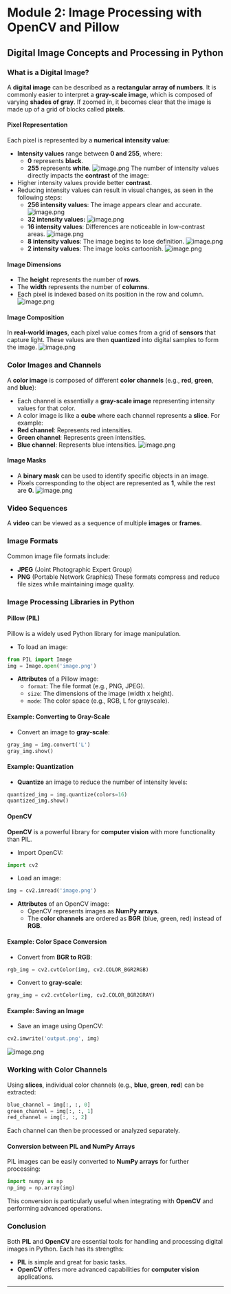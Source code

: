 

# Module 2: Image Processing with OpenCV and Pillow
## Digital Image Concepts and Processing in Python
### What is a Digital Image?
A **digital image** can be described as a **rectangular array of numbers**. It is commonly easier to interpret a **gray-scale image**, which is composed of varying **shades of gray**. If zoomed in, it becomes clear that the image is made up of a grid of blocks called **pixels**.
#### Pixel Representation
Each pixel is represented by a **numerical intensity value**:
- **Intensity values** range between **0 and 255**, where:
	- **0** represents **black**.
	- **255** represents **white**.
![image.png](https://prod-files-secure.s3.us-west-2.amazonaws.com/03e82b26-cccb-4906-bb56-adabcbdc0655/fa1bb4aa-313a-44c2-a7b3-7fa4a8432b08/image.png?X-Amz-Algorithm=AWS4-HMAC-SHA256&X-Amz-Content-Sha256=UNSIGNED-PAYLOAD&X-Amz-Credential=ASIAZI2LB466WWZSN3H3%2F20250206%2Fus-west-2%2Fs3%2Faws4_request&X-Amz-Date=20250206T024342Z&X-Amz-Expires=3600&X-Amz-Security-Token=IQoJb3JpZ2luX2VjEDgaCXVzLXdlc3QtMiJHMEUCIH2EWmmwgHLuT39gnoWBaS2DrpQVjeTxybzRJNw0AQ6EAiEA7%2FPO7L7DmBEwYcuQ6XWeuMlC7Uk%2FYsQO0nM%2FlE7vXlIq%2FwMIURAAGgw2Mzc0MjMxODM4MDUiDK%2F8csqxwMgmQZYnAyrcA%2Fg5QWFv5r%2FWRv4AXkM9AWzCeWHkImzn8zjIdL%2Fwhm%2FQxCoCmJKmjlU7b%2BFDZGY%2FOt8IQTvBhZR2LeXkGFXS8LoiY9XG33i1xUdIR2MB089KXK4LvlPzkiQ1A767p0nO9P4fBAwX2ZRViUJ5IJW0MHc3YGGl%2F%2FJ68OSTMw67CH4fiZ%2BJ2yT2cQgTCZ%2B%2FWnztrWosV%2BO2ZojCFa3%2FdeWCbFX8F1wSYFICJOZGxURqRh7Wm5VY9yoIXGzQ4DNR%2F%2FjCxCKOLqOX%2BaZ76NL5Ei2e3bRVX3UGLbyhMqiliDEfFL8muF4%2BGqTCDPh4wlzFk6PcN7kvHgwcg%2B14hNWWZC3qeUuqZqsWF8ZaN9pZl3EGrSbHZcgsG0nX6tLs0wXcIm7EDwYBHj5KxCRRVCdj9qL5p4mhm7WhorhGBPYm1csturwLt3mGmTNcu9TnM%2F5ipW8qT85vcu8yLwqFsZoXRD3CKjMYDkAb4dOlTHKHDL%2BxtEFdIEFniLxIscfmp0f3dGsr%2BLDyTHBrTTidbWUsfOaR73sl7LumZ4sg6atWGCWkBcoZeABlGRD73oBMQkpaivCIfP4m8Pe61bn2aVxz27LqdQKnF%2BWQHeF18L5ChfkUdoRjIh83aDl0vIjW2wFxMObqj70GOqUBKX5ZPHysNjSjZZ8EG%2FbAcDZodoOX8VwKNcA92R%2BlD%2FJzj%2FNMOtylI7a092nLbVx7M8QGvmryEcw%2B2vuAFvjJTzRx2oFCpKj%2BPQpmGLUbTKiIS6YZWTsMI%2B%2BpkWSce1avCEsIQGvUwqRZjLMpMTYn8AneJmzTQrVvZ%2FiF33M9buE9%2BfbVwas%2BIQ8uCzYBjo84arterXCPzHzIpzxSUkvFi0J0JabN&X-Amz-Signature=e13caf70c00f944a7a443502a9eefdc86390be5becc91c7b53886d3af2e9d0fd&X-Amz-SignedHeaders=host&x-id=GetObject)
The number of intensity values directly impacts the **contrast** of the image:
- Higher intensity values provide better **contrast**.
- Reducing intensity values can result in visual changes, as seen in the following steps:
	- **256 intensity values**: The image appears clear and accurate.
![image.png](https://prod-files-secure.s3.us-west-2.amazonaws.com/03e82b26-cccb-4906-bb56-adabcbdc0655/0de7dfb4-99dc-4b87-8932-5165b3c3b775/image.png?X-Amz-Algorithm=AWS4-HMAC-SHA256&X-Amz-Content-Sha256=UNSIGNED-PAYLOAD&X-Amz-Credential=ASIAZI2LB466YY5BXR7W%2F20250206%2Fus-west-2%2Fs3%2Faws4_request&X-Amz-Date=20250206T024342Z&X-Amz-Expires=3600&X-Amz-Security-Token=IQoJb3JpZ2luX2VjEDgaCXVzLXdlc3QtMiJHMEUCIQDuOuCbDufyg0HsT46RGx1clP%2Fn%2FU0quDtDAPr6KIt3pAIgZ2E5kxydV6MNltZpuRAbLGU1nC5ig2DbSTN7sAFnVbMq%2FwMIURAAGgw2Mzc0MjMxODM4MDUiDB52DLnY9RStGdlYAircA2X%2FpV%2B043IcKE1TFymJabepmKJSvCVoCoot%2BComhrvCr82Yl0vc9EQ5DPscuxi8ONXt7xbYul66NQspLwUq6Fclye7F3JuhjTG%2BeAe4uSXyc1267ZVxd7gy%2BB0So4N0gR0Iftk87KW9zGd409Q3ufxtIMJkZe2ysQfuIwVMGw08Ci6DG1BxHT5up4iidbRf5TllcyVmcwsnYOVirxCXIXdqGx8hoSjXmI%2Bx%2BvzHFE3p1y2gV9szcq6tZdBUVENJ%2Fww5pSfFHlvCkNJZGJstJZHJx93x4obE2%2Bt%2Fje2K3WehrmBhRMCQ5JJhDh8Cj0itFTvrLKdfaRSvXsocI43w%2B3Ot8TJBdgvV%2BQxQ7TuTGCYR83%2BD4IuAILPa7zmjTy7yd0ANUzLD5Ve7%2Br5f6UnTEEgBtstiUJUtPqbZOSxavVudcxz%2BZqOv1j5TOP2ZYP7tcv6c7Z3zugfloWk5p27DHX81xCAV9YOQHYP5wIWNp5gYvJY%2FesvPvF42gU0I9V2kHm%2B6VMvo0MGMrTGEtbHpURFiytPIvXEDwxP0svwdXw7P4NueSMu9j%2Fa3dhiCsUtm9utQcbi1zjluyEEymDzr%2B26jrWORwi2zXg0dKBrIJ89VlBXmqzDQOfvcSBiiMPrqj70GOqUBr5xc6ZdcsNfPd6BpIFp4tDcXVUWc%2BBjAOFosJrYD3jbl4pww5OKWM6SW48wcf3zocLqFPl27L0UAkzMyKG6NoNizmnk%2BGCacZNJ6cBhFby6xo%2BI7scisrcl0jhOvlBBfMkO9Wjhqvf0MUnHP0I8NTgrP6%2Fy87hltIDBDEH10lJn7GcWEX30DUdJ13lWynI1WWZ46tBgKaModlD0J1VMwkRebI1gp&X-Amz-Signature=0c79124b8add494a99187c0e67b61164bf8fe0468209b4b1f1059275478b296f&X-Amz-SignedHeaders=host&x-id=GetObject)
	- **32 intensity values:**
![image.png](https://prod-files-secure.s3.us-west-2.amazonaws.com/03e82b26-cccb-4906-bb56-adabcbdc0655/7eb81f08-b190-4c5a-ba2b-2a498a15b2c4/image.png?X-Amz-Algorithm=AWS4-HMAC-SHA256&X-Amz-Content-Sha256=UNSIGNED-PAYLOAD&X-Amz-Credential=ASIAZI2LB466YY5BXR7W%2F20250206%2Fus-west-2%2Fs3%2Faws4_request&X-Amz-Date=20250206T024342Z&X-Amz-Expires=3600&X-Amz-Security-Token=IQoJb3JpZ2luX2VjEDgaCXVzLXdlc3QtMiJHMEUCIQDuOuCbDufyg0HsT46RGx1clP%2Fn%2FU0quDtDAPr6KIt3pAIgZ2E5kxydV6MNltZpuRAbLGU1nC5ig2DbSTN7sAFnVbMq%2FwMIURAAGgw2Mzc0MjMxODM4MDUiDB52DLnY9RStGdlYAircA2X%2FpV%2B043IcKE1TFymJabepmKJSvCVoCoot%2BComhrvCr82Yl0vc9EQ5DPscuxi8ONXt7xbYul66NQspLwUq6Fclye7F3JuhjTG%2BeAe4uSXyc1267ZVxd7gy%2BB0So4N0gR0Iftk87KW9zGd409Q3ufxtIMJkZe2ysQfuIwVMGw08Ci6DG1BxHT5up4iidbRf5TllcyVmcwsnYOVirxCXIXdqGx8hoSjXmI%2Bx%2BvzHFE3p1y2gV9szcq6tZdBUVENJ%2Fww5pSfFHlvCkNJZGJstJZHJx93x4obE2%2Bt%2Fje2K3WehrmBhRMCQ5JJhDh8Cj0itFTvrLKdfaRSvXsocI43w%2B3Ot8TJBdgvV%2BQxQ7TuTGCYR83%2BD4IuAILPa7zmjTy7yd0ANUzLD5Ve7%2Br5f6UnTEEgBtstiUJUtPqbZOSxavVudcxz%2BZqOv1j5TOP2ZYP7tcv6c7Z3zugfloWk5p27DHX81xCAV9YOQHYP5wIWNp5gYvJY%2FesvPvF42gU0I9V2kHm%2B6VMvo0MGMrTGEtbHpURFiytPIvXEDwxP0svwdXw7P4NueSMu9j%2Fa3dhiCsUtm9utQcbi1zjluyEEymDzr%2B26jrWORwi2zXg0dKBrIJ89VlBXmqzDQOfvcSBiiMPrqj70GOqUBr5xc6ZdcsNfPd6BpIFp4tDcXVUWc%2BBjAOFosJrYD3jbl4pww5OKWM6SW48wcf3zocLqFPl27L0UAkzMyKG6NoNizmnk%2BGCacZNJ6cBhFby6xo%2BI7scisrcl0jhOvlBBfMkO9Wjhqvf0MUnHP0I8NTgrP6%2Fy87hltIDBDEH10lJn7GcWEX30DUdJ13lWynI1WWZ46tBgKaModlD0J1VMwkRebI1gp&X-Amz-Signature=66c3ee8349ec8d4f09aa519a7684d6fd62efd7825da49a603431b4b43114b5b8&X-Amz-SignedHeaders=host&x-id=GetObject)
	- **16 intensity values**: Differences are noticeable in low-contrast areas.
![image.png](https://prod-files-secure.s3.us-west-2.amazonaws.com/03e82b26-cccb-4906-bb56-adabcbdc0655/6bf56d44-9a14-4b7b-98c2-1f00b8630f0c/image.png?X-Amz-Algorithm=AWS4-HMAC-SHA256&X-Amz-Content-Sha256=UNSIGNED-PAYLOAD&X-Amz-Credential=ASIAZI2LB466YY5BXR7W%2F20250206%2Fus-west-2%2Fs3%2Faws4_request&X-Amz-Date=20250206T024342Z&X-Amz-Expires=3600&X-Amz-Security-Token=IQoJb3JpZ2luX2VjEDgaCXVzLXdlc3QtMiJHMEUCIQDuOuCbDufyg0HsT46RGx1clP%2Fn%2FU0quDtDAPr6KIt3pAIgZ2E5kxydV6MNltZpuRAbLGU1nC5ig2DbSTN7sAFnVbMq%2FwMIURAAGgw2Mzc0MjMxODM4MDUiDB52DLnY9RStGdlYAircA2X%2FpV%2B043IcKE1TFymJabepmKJSvCVoCoot%2BComhrvCr82Yl0vc9EQ5DPscuxi8ONXt7xbYul66NQspLwUq6Fclye7F3JuhjTG%2BeAe4uSXyc1267ZVxd7gy%2BB0So4N0gR0Iftk87KW9zGd409Q3ufxtIMJkZe2ysQfuIwVMGw08Ci6DG1BxHT5up4iidbRf5TllcyVmcwsnYOVirxCXIXdqGx8hoSjXmI%2Bx%2BvzHFE3p1y2gV9szcq6tZdBUVENJ%2Fww5pSfFHlvCkNJZGJstJZHJx93x4obE2%2Bt%2Fje2K3WehrmBhRMCQ5JJhDh8Cj0itFTvrLKdfaRSvXsocI43w%2B3Ot8TJBdgvV%2BQxQ7TuTGCYR83%2BD4IuAILPa7zmjTy7yd0ANUzLD5Ve7%2Br5f6UnTEEgBtstiUJUtPqbZOSxavVudcxz%2BZqOv1j5TOP2ZYP7tcv6c7Z3zugfloWk5p27DHX81xCAV9YOQHYP5wIWNp5gYvJY%2FesvPvF42gU0I9V2kHm%2B6VMvo0MGMrTGEtbHpURFiytPIvXEDwxP0svwdXw7P4NueSMu9j%2Fa3dhiCsUtm9utQcbi1zjluyEEymDzr%2B26jrWORwi2zXg0dKBrIJ89VlBXmqzDQOfvcSBiiMPrqj70GOqUBr5xc6ZdcsNfPd6BpIFp4tDcXVUWc%2BBjAOFosJrYD3jbl4pww5OKWM6SW48wcf3zocLqFPl27L0UAkzMyKG6NoNizmnk%2BGCacZNJ6cBhFby6xo%2BI7scisrcl0jhOvlBBfMkO9Wjhqvf0MUnHP0I8NTgrP6%2Fy87hltIDBDEH10lJn7GcWEX30DUdJ13lWynI1WWZ46tBgKaModlD0J1VMwkRebI1gp&X-Amz-Signature=713f2100007a40bd0227d2cd8062d1183c834b23a712cd0e6525fb298962ea90&X-Amz-SignedHeaders=host&x-id=GetObject)
	- **8 intensity values**: The image begins to lose definition.
![image.png](https://prod-files-secure.s3.us-west-2.amazonaws.com/03e82b26-cccb-4906-bb56-adabcbdc0655/cca05878-ca1a-43e0-8bec-1d146756f9ae/image.png?X-Amz-Algorithm=AWS4-HMAC-SHA256&X-Amz-Content-Sha256=UNSIGNED-PAYLOAD&X-Amz-Credential=ASIAZI2LB466YY5BXR7W%2F20250206%2Fus-west-2%2Fs3%2Faws4_request&X-Amz-Date=20250206T024342Z&X-Amz-Expires=3600&X-Amz-Security-Token=IQoJb3JpZ2luX2VjEDgaCXVzLXdlc3QtMiJHMEUCIQDuOuCbDufyg0HsT46RGx1clP%2Fn%2FU0quDtDAPr6KIt3pAIgZ2E5kxydV6MNltZpuRAbLGU1nC5ig2DbSTN7sAFnVbMq%2FwMIURAAGgw2Mzc0MjMxODM4MDUiDB52DLnY9RStGdlYAircA2X%2FpV%2B043IcKE1TFymJabepmKJSvCVoCoot%2BComhrvCr82Yl0vc9EQ5DPscuxi8ONXt7xbYul66NQspLwUq6Fclye7F3JuhjTG%2BeAe4uSXyc1267ZVxd7gy%2BB0So4N0gR0Iftk87KW9zGd409Q3ufxtIMJkZe2ysQfuIwVMGw08Ci6DG1BxHT5up4iidbRf5TllcyVmcwsnYOVirxCXIXdqGx8hoSjXmI%2Bx%2BvzHFE3p1y2gV9szcq6tZdBUVENJ%2Fww5pSfFHlvCkNJZGJstJZHJx93x4obE2%2Bt%2Fje2K3WehrmBhRMCQ5JJhDh8Cj0itFTvrLKdfaRSvXsocI43w%2B3Ot8TJBdgvV%2BQxQ7TuTGCYR83%2BD4IuAILPa7zmjTy7yd0ANUzLD5Ve7%2Br5f6UnTEEgBtstiUJUtPqbZOSxavVudcxz%2BZqOv1j5TOP2ZYP7tcv6c7Z3zugfloWk5p27DHX81xCAV9YOQHYP5wIWNp5gYvJY%2FesvPvF42gU0I9V2kHm%2B6VMvo0MGMrTGEtbHpURFiytPIvXEDwxP0svwdXw7P4NueSMu9j%2Fa3dhiCsUtm9utQcbi1zjluyEEymDzr%2B26jrWORwi2zXg0dKBrIJ89VlBXmqzDQOfvcSBiiMPrqj70GOqUBr5xc6ZdcsNfPd6BpIFp4tDcXVUWc%2BBjAOFosJrYD3jbl4pww5OKWM6SW48wcf3zocLqFPl27L0UAkzMyKG6NoNizmnk%2BGCacZNJ6cBhFby6xo%2BI7scisrcl0jhOvlBBfMkO9Wjhqvf0MUnHP0I8NTgrP6%2Fy87hltIDBDEH10lJn7GcWEX30DUdJ13lWynI1WWZ46tBgKaModlD0J1VMwkRebI1gp&X-Amz-Signature=938ede6160ac390dcfd4bf588b27d64c7c982055cd66200d7706c3813300dc63&X-Amz-SignedHeaders=host&x-id=GetObject)
	- **2 intensity values**: The image looks cartoonish.
![image.png](https://prod-files-secure.s3.us-west-2.amazonaws.com/03e82b26-cccb-4906-bb56-adabcbdc0655/12da64d7-6b97-44e0-bc2c-52b9c47ce212/image.png?X-Amz-Algorithm=AWS4-HMAC-SHA256&X-Amz-Content-Sha256=UNSIGNED-PAYLOAD&X-Amz-Credential=ASIAZI2LB466YY5BXR7W%2F20250206%2Fus-west-2%2Fs3%2Faws4_request&X-Amz-Date=20250206T024342Z&X-Amz-Expires=3600&X-Amz-Security-Token=IQoJb3JpZ2luX2VjEDgaCXVzLXdlc3QtMiJHMEUCIQDuOuCbDufyg0HsT46RGx1clP%2Fn%2FU0quDtDAPr6KIt3pAIgZ2E5kxydV6MNltZpuRAbLGU1nC5ig2DbSTN7sAFnVbMq%2FwMIURAAGgw2Mzc0MjMxODM4MDUiDB52DLnY9RStGdlYAircA2X%2FpV%2B043IcKE1TFymJabepmKJSvCVoCoot%2BComhrvCr82Yl0vc9EQ5DPscuxi8ONXt7xbYul66NQspLwUq6Fclye7F3JuhjTG%2BeAe4uSXyc1267ZVxd7gy%2BB0So4N0gR0Iftk87KW9zGd409Q3ufxtIMJkZe2ysQfuIwVMGw08Ci6DG1BxHT5up4iidbRf5TllcyVmcwsnYOVirxCXIXdqGx8hoSjXmI%2Bx%2BvzHFE3p1y2gV9szcq6tZdBUVENJ%2Fww5pSfFHlvCkNJZGJstJZHJx93x4obE2%2Bt%2Fje2K3WehrmBhRMCQ5JJhDh8Cj0itFTvrLKdfaRSvXsocI43w%2B3Ot8TJBdgvV%2BQxQ7TuTGCYR83%2BD4IuAILPa7zmjTy7yd0ANUzLD5Ve7%2Br5f6UnTEEgBtstiUJUtPqbZOSxavVudcxz%2BZqOv1j5TOP2ZYP7tcv6c7Z3zugfloWk5p27DHX81xCAV9YOQHYP5wIWNp5gYvJY%2FesvPvF42gU0I9V2kHm%2B6VMvo0MGMrTGEtbHpURFiytPIvXEDwxP0svwdXw7P4NueSMu9j%2Fa3dhiCsUtm9utQcbi1zjluyEEymDzr%2B26jrWORwi2zXg0dKBrIJ89VlBXmqzDQOfvcSBiiMPrqj70GOqUBr5xc6ZdcsNfPd6BpIFp4tDcXVUWc%2BBjAOFosJrYD3jbl4pww5OKWM6SW48wcf3zocLqFPl27L0UAkzMyKG6NoNizmnk%2BGCacZNJ6cBhFby6xo%2BI7scisrcl0jhOvlBBfMkO9Wjhqvf0MUnHP0I8NTgrP6%2Fy87hltIDBDEH10lJn7GcWEX30DUdJ13lWynI1WWZ46tBgKaModlD0J1VMwkRebI1gp&X-Amz-Signature=c96e4b32dc6387fa06630d091324b0cb5f79910be9ddf7cbf0ba2339eff9fd5b&X-Amz-SignedHeaders=host&x-id=GetObject)
#### Image Dimensions
- The **height** represents the number of **rows**.
- The **width** represents the number of **columns**.
- Each pixel is indexed based on its position in the row and column.
![image.png](https://prod-files-secure.s3.us-west-2.amazonaws.com/03e82b26-cccb-4906-bb56-adabcbdc0655/ff056335-e79e-4491-b508-30cd45b6c194/image.png?X-Amz-Algorithm=AWS4-HMAC-SHA256&X-Amz-Content-Sha256=UNSIGNED-PAYLOAD&X-Amz-Credential=ASIAZI2LB466WWZSN3H3%2F20250206%2Fus-west-2%2Fs3%2Faws4_request&X-Amz-Date=20250206T024342Z&X-Amz-Expires=3600&X-Amz-Security-Token=IQoJb3JpZ2luX2VjEDgaCXVzLXdlc3QtMiJHMEUCIH2EWmmwgHLuT39gnoWBaS2DrpQVjeTxybzRJNw0AQ6EAiEA7%2FPO7L7DmBEwYcuQ6XWeuMlC7Uk%2FYsQO0nM%2FlE7vXlIq%2FwMIURAAGgw2Mzc0MjMxODM4MDUiDK%2F8csqxwMgmQZYnAyrcA%2Fg5QWFv5r%2FWRv4AXkM9AWzCeWHkImzn8zjIdL%2Fwhm%2FQxCoCmJKmjlU7b%2BFDZGY%2FOt8IQTvBhZR2LeXkGFXS8LoiY9XG33i1xUdIR2MB089KXK4LvlPzkiQ1A767p0nO9P4fBAwX2ZRViUJ5IJW0MHc3YGGl%2F%2FJ68OSTMw67CH4fiZ%2BJ2yT2cQgTCZ%2B%2FWnztrWosV%2BO2ZojCFa3%2FdeWCbFX8F1wSYFICJOZGxURqRh7Wm5VY9yoIXGzQ4DNR%2F%2FjCxCKOLqOX%2BaZ76NL5Ei2e3bRVX3UGLbyhMqiliDEfFL8muF4%2BGqTCDPh4wlzFk6PcN7kvHgwcg%2B14hNWWZC3qeUuqZqsWF8ZaN9pZl3EGrSbHZcgsG0nX6tLs0wXcIm7EDwYBHj5KxCRRVCdj9qL5p4mhm7WhorhGBPYm1csturwLt3mGmTNcu9TnM%2F5ipW8qT85vcu8yLwqFsZoXRD3CKjMYDkAb4dOlTHKHDL%2BxtEFdIEFniLxIscfmp0f3dGsr%2BLDyTHBrTTidbWUsfOaR73sl7LumZ4sg6atWGCWkBcoZeABlGRD73oBMQkpaivCIfP4m8Pe61bn2aVxz27LqdQKnF%2BWQHeF18L5ChfkUdoRjIh83aDl0vIjW2wFxMObqj70GOqUBKX5ZPHysNjSjZZ8EG%2FbAcDZodoOX8VwKNcA92R%2BlD%2FJzj%2FNMOtylI7a092nLbVx7M8QGvmryEcw%2B2vuAFvjJTzRx2oFCpKj%2BPQpmGLUbTKiIS6YZWTsMI%2B%2BpkWSce1avCEsIQGvUwqRZjLMpMTYn8AneJmzTQrVvZ%2FiF33M9buE9%2BfbVwas%2BIQ8uCzYBjo84arterXCPzHzIpzxSUkvFi0J0JabN&X-Amz-Signature=eb623097a08dfd593596814849a6adf6d2206889a6c18bb20fcea6ca14985daf&X-Amz-SignedHeaders=host&x-id=GetObject)
#### Image Composition
In **real-world images**, each pixel value comes from a grid of **sensors** that capture light. These values are then **quantized** into digital samples to form the image.
![image.png](https://prod-files-secure.s3.us-west-2.amazonaws.com/03e82b26-cccb-4906-bb56-adabcbdc0655/0c721ea0-409b-4d32-b630-a00d6f170d18/image.png?X-Amz-Algorithm=AWS4-HMAC-SHA256&X-Amz-Content-Sha256=UNSIGNED-PAYLOAD&X-Amz-Credential=ASIAZI2LB466WWZSN3H3%2F20250206%2Fus-west-2%2Fs3%2Faws4_request&X-Amz-Date=20250206T024342Z&X-Amz-Expires=3600&X-Amz-Security-Token=IQoJb3JpZ2luX2VjEDgaCXVzLXdlc3QtMiJHMEUCIH2EWmmwgHLuT39gnoWBaS2DrpQVjeTxybzRJNw0AQ6EAiEA7%2FPO7L7DmBEwYcuQ6XWeuMlC7Uk%2FYsQO0nM%2FlE7vXlIq%2FwMIURAAGgw2Mzc0MjMxODM4MDUiDK%2F8csqxwMgmQZYnAyrcA%2Fg5QWFv5r%2FWRv4AXkM9AWzCeWHkImzn8zjIdL%2Fwhm%2FQxCoCmJKmjlU7b%2BFDZGY%2FOt8IQTvBhZR2LeXkGFXS8LoiY9XG33i1xUdIR2MB089KXK4LvlPzkiQ1A767p0nO9P4fBAwX2ZRViUJ5IJW0MHc3YGGl%2F%2FJ68OSTMw67CH4fiZ%2BJ2yT2cQgTCZ%2B%2FWnztrWosV%2BO2ZojCFa3%2FdeWCbFX8F1wSYFICJOZGxURqRh7Wm5VY9yoIXGzQ4DNR%2F%2FjCxCKOLqOX%2BaZ76NL5Ei2e3bRVX3UGLbyhMqiliDEfFL8muF4%2BGqTCDPh4wlzFk6PcN7kvHgwcg%2B14hNWWZC3qeUuqZqsWF8ZaN9pZl3EGrSbHZcgsG0nX6tLs0wXcIm7EDwYBHj5KxCRRVCdj9qL5p4mhm7WhorhGBPYm1csturwLt3mGmTNcu9TnM%2F5ipW8qT85vcu8yLwqFsZoXRD3CKjMYDkAb4dOlTHKHDL%2BxtEFdIEFniLxIscfmp0f3dGsr%2BLDyTHBrTTidbWUsfOaR73sl7LumZ4sg6atWGCWkBcoZeABlGRD73oBMQkpaivCIfP4m8Pe61bn2aVxz27LqdQKnF%2BWQHeF18L5ChfkUdoRjIh83aDl0vIjW2wFxMObqj70GOqUBKX5ZPHysNjSjZZ8EG%2FbAcDZodoOX8VwKNcA92R%2BlD%2FJzj%2FNMOtylI7a092nLbVx7M8QGvmryEcw%2B2vuAFvjJTzRx2oFCpKj%2BPQpmGLUbTKiIS6YZWTsMI%2B%2BpkWSce1avCEsIQGvUwqRZjLMpMTYn8AneJmzTQrVvZ%2FiF33M9buE9%2BfbVwas%2BIQ8uCzYBjo84arterXCPzHzIpzxSUkvFi0J0JabN&X-Amz-Signature=a19c679fc637311ac52459a037c3d20ffbbda5cf5442226050a8e4bc92a11b50&X-Amz-SignedHeaders=host&x-id=GetObject)
### Color Images and Channels
A **color image** is composed of different **color channels** (e.g., **red**, **green**, and **blue**):
- Each channel is essentially a **gray-scale image** representing intensity values for that color.
- A color image is like a **cube** where each channel represents a **slice**.
For example:
- **Red channel**: Represents red intensities.
- **Green channel**: Represents green intensities.
- **Blue channel**: Represents blue intensities.
![image.png](https://prod-files-secure.s3.us-west-2.amazonaws.com/03e82b26-cccb-4906-bb56-adabcbdc0655/c0cc17c9-842f-413f-82e8-f3f44278cf74/image.png?X-Amz-Algorithm=AWS4-HMAC-SHA256&X-Amz-Content-Sha256=UNSIGNED-PAYLOAD&X-Amz-Credential=ASIAZI2LB466WWZSN3H3%2F20250206%2Fus-west-2%2Fs3%2Faws4_request&X-Amz-Date=20250206T024342Z&X-Amz-Expires=3600&X-Amz-Security-Token=IQoJb3JpZ2luX2VjEDgaCXVzLXdlc3QtMiJHMEUCIH2EWmmwgHLuT39gnoWBaS2DrpQVjeTxybzRJNw0AQ6EAiEA7%2FPO7L7DmBEwYcuQ6XWeuMlC7Uk%2FYsQO0nM%2FlE7vXlIq%2FwMIURAAGgw2Mzc0MjMxODM4MDUiDK%2F8csqxwMgmQZYnAyrcA%2Fg5QWFv5r%2FWRv4AXkM9AWzCeWHkImzn8zjIdL%2Fwhm%2FQxCoCmJKmjlU7b%2BFDZGY%2FOt8IQTvBhZR2LeXkGFXS8LoiY9XG33i1xUdIR2MB089KXK4LvlPzkiQ1A767p0nO9P4fBAwX2ZRViUJ5IJW0MHc3YGGl%2F%2FJ68OSTMw67CH4fiZ%2BJ2yT2cQgTCZ%2B%2FWnztrWosV%2BO2ZojCFa3%2FdeWCbFX8F1wSYFICJOZGxURqRh7Wm5VY9yoIXGzQ4DNR%2F%2FjCxCKOLqOX%2BaZ76NL5Ei2e3bRVX3UGLbyhMqiliDEfFL8muF4%2BGqTCDPh4wlzFk6PcN7kvHgwcg%2B14hNWWZC3qeUuqZqsWF8ZaN9pZl3EGrSbHZcgsG0nX6tLs0wXcIm7EDwYBHj5KxCRRVCdj9qL5p4mhm7WhorhGBPYm1csturwLt3mGmTNcu9TnM%2F5ipW8qT85vcu8yLwqFsZoXRD3CKjMYDkAb4dOlTHKHDL%2BxtEFdIEFniLxIscfmp0f3dGsr%2BLDyTHBrTTidbWUsfOaR73sl7LumZ4sg6atWGCWkBcoZeABlGRD73oBMQkpaivCIfP4m8Pe61bn2aVxz27LqdQKnF%2BWQHeF18L5ChfkUdoRjIh83aDl0vIjW2wFxMObqj70GOqUBKX5ZPHysNjSjZZ8EG%2FbAcDZodoOX8VwKNcA92R%2BlD%2FJzj%2FNMOtylI7a092nLbVx7M8QGvmryEcw%2B2vuAFvjJTzRx2oFCpKj%2BPQpmGLUbTKiIS6YZWTsMI%2B%2BpkWSce1avCEsIQGvUwqRZjLMpMTYn8AneJmzTQrVvZ%2FiF33M9buE9%2BfbVwas%2BIQ8uCzYBjo84arterXCPzHzIpzxSUkvFi0J0JabN&X-Amz-Signature=1d97d3db12a480933885de62b8323d0669f4e6327a52c63a418f1f5502533a0c&X-Amz-SignedHeaders=host&x-id=GetObject)
#### Image Masks
- A **binary mask** can be used to identify specific objects in an image.
- Pixels corresponding to the object are represented as **1**, while the rest are **0**.
![image.png](https://prod-files-secure.s3.us-west-2.amazonaws.com/03e82b26-cccb-4906-bb56-adabcbdc0655/667eab4d-d19d-4618-81d0-663b6beb002c/image.png?X-Amz-Algorithm=AWS4-HMAC-SHA256&X-Amz-Content-Sha256=UNSIGNED-PAYLOAD&X-Amz-Credential=ASIAZI2LB466WWZSN3H3%2F20250206%2Fus-west-2%2Fs3%2Faws4_request&X-Amz-Date=20250206T024342Z&X-Amz-Expires=3600&X-Amz-Security-Token=IQoJb3JpZ2luX2VjEDgaCXVzLXdlc3QtMiJHMEUCIH2EWmmwgHLuT39gnoWBaS2DrpQVjeTxybzRJNw0AQ6EAiEA7%2FPO7L7DmBEwYcuQ6XWeuMlC7Uk%2FYsQO0nM%2FlE7vXlIq%2FwMIURAAGgw2Mzc0MjMxODM4MDUiDK%2F8csqxwMgmQZYnAyrcA%2Fg5QWFv5r%2FWRv4AXkM9AWzCeWHkImzn8zjIdL%2Fwhm%2FQxCoCmJKmjlU7b%2BFDZGY%2FOt8IQTvBhZR2LeXkGFXS8LoiY9XG33i1xUdIR2MB089KXK4LvlPzkiQ1A767p0nO9P4fBAwX2ZRViUJ5IJW0MHc3YGGl%2F%2FJ68OSTMw67CH4fiZ%2BJ2yT2cQgTCZ%2B%2FWnztrWosV%2BO2ZojCFa3%2FdeWCbFX8F1wSYFICJOZGxURqRh7Wm5VY9yoIXGzQ4DNR%2F%2FjCxCKOLqOX%2BaZ76NL5Ei2e3bRVX3UGLbyhMqiliDEfFL8muF4%2BGqTCDPh4wlzFk6PcN7kvHgwcg%2B14hNWWZC3qeUuqZqsWF8ZaN9pZl3EGrSbHZcgsG0nX6tLs0wXcIm7EDwYBHj5KxCRRVCdj9qL5p4mhm7WhorhGBPYm1csturwLt3mGmTNcu9TnM%2F5ipW8qT85vcu8yLwqFsZoXRD3CKjMYDkAb4dOlTHKHDL%2BxtEFdIEFniLxIscfmp0f3dGsr%2BLDyTHBrTTidbWUsfOaR73sl7LumZ4sg6atWGCWkBcoZeABlGRD73oBMQkpaivCIfP4m8Pe61bn2aVxz27LqdQKnF%2BWQHeF18L5ChfkUdoRjIh83aDl0vIjW2wFxMObqj70GOqUBKX5ZPHysNjSjZZ8EG%2FbAcDZodoOX8VwKNcA92R%2BlD%2FJzj%2FNMOtylI7a092nLbVx7M8QGvmryEcw%2B2vuAFvjJTzRx2oFCpKj%2BPQpmGLUbTKiIS6YZWTsMI%2B%2BpkWSce1avCEsIQGvUwqRZjLMpMTYn8AneJmzTQrVvZ%2FiF33M9buE9%2BfbVwas%2BIQ8uCzYBjo84arterXCPzHzIpzxSUkvFi0J0JabN&X-Amz-Signature=b7ae5cfdd823e4f2d6b9b29bc99598f1730e972ab8674b279fc441daae2b5820&X-Amz-SignedHeaders=host&x-id=GetObject)
### Video Sequences
A **video** can be viewed as a sequence of multiple **images** or **frames**.
### Image Formats
Common image file formats include:
- **JPEG** (Joint Photographic Expert Group)
- **PNG** (Portable Network Graphics)
These formats compress and reduce file sizes while maintaining image quality.
### Image Processing Libraries in Python
#### Pillow (PIL)
Pillow is a widely used Python library for image manipulation.
- To load an image:
```python
from PIL import Image
img = Image.open('image.png')
```
- **Attributes** of a Pillow image:
	- `format`: The file format (e.g., PNG, JPEG).
	- `size`: The dimensions of the image (width x height).
	- `mode`: The color space (e.g., RGB, L for grayscale).
#### Example: Converting to Gray-Scale
- Convert an image to **gray-scale**:
```python
gray_img = img.convert('L')
gray_img.show()
```
#### Example: Quantization
- **Quantize** an image to reduce the number of intensity levels:
```python
quantized_img = img.quantize(colors=16)
quantized_img.show()
```
#### OpenCV
**OpenCV** is a powerful library for **computer vision** with more functionality than PIL.
- Import OpenCV:
```python
import cv2
```
- Load an image:
```python
img = cv2.imread('image.png')
```
- **Attributes** of an OpenCV image:
	- OpenCV represents images as **NumPy arrays**.
	- The **color channels** are ordered as **BGR** (blue, green, red) instead of **RGB**.
#### Example: Color Space Conversion
- Convert from **BGR to RGB**:
```python
rgb_img = cv2.cvtColor(img, cv2.COLOR_BGR2RGB)
```
- Convert to **gray-scale**:
```python
gray_img = cv2.cvtColor(img, cv2.COLOR_BGR2GRAY)
```
#### Example: Saving an Image
- Save an image using OpenCV:
```python
cv2.imwrite('output.png', img)
```
![image.png](https://prod-files-secure.s3.us-west-2.amazonaws.com/03e82b26-cccb-4906-bb56-adabcbdc0655/25fcc977-54ea-484c-997e-9b6bd016f347/image.png?X-Amz-Algorithm=AWS4-HMAC-SHA256&X-Amz-Content-Sha256=UNSIGNED-PAYLOAD&X-Amz-Credential=ASIAZI2LB466WWZSN3H3%2F20250206%2Fus-west-2%2Fs3%2Faws4_request&X-Amz-Date=20250206T024342Z&X-Amz-Expires=3600&X-Amz-Security-Token=IQoJb3JpZ2luX2VjEDgaCXVzLXdlc3QtMiJHMEUCIH2EWmmwgHLuT39gnoWBaS2DrpQVjeTxybzRJNw0AQ6EAiEA7%2FPO7L7DmBEwYcuQ6XWeuMlC7Uk%2FYsQO0nM%2FlE7vXlIq%2FwMIURAAGgw2Mzc0MjMxODM4MDUiDK%2F8csqxwMgmQZYnAyrcA%2Fg5QWFv5r%2FWRv4AXkM9AWzCeWHkImzn8zjIdL%2Fwhm%2FQxCoCmJKmjlU7b%2BFDZGY%2FOt8IQTvBhZR2LeXkGFXS8LoiY9XG33i1xUdIR2MB089KXK4LvlPzkiQ1A767p0nO9P4fBAwX2ZRViUJ5IJW0MHc3YGGl%2F%2FJ68OSTMw67CH4fiZ%2BJ2yT2cQgTCZ%2B%2FWnztrWosV%2BO2ZojCFa3%2FdeWCbFX8F1wSYFICJOZGxURqRh7Wm5VY9yoIXGzQ4DNR%2F%2FjCxCKOLqOX%2BaZ76NL5Ei2e3bRVX3UGLbyhMqiliDEfFL8muF4%2BGqTCDPh4wlzFk6PcN7kvHgwcg%2B14hNWWZC3qeUuqZqsWF8ZaN9pZl3EGrSbHZcgsG0nX6tLs0wXcIm7EDwYBHj5KxCRRVCdj9qL5p4mhm7WhorhGBPYm1csturwLt3mGmTNcu9TnM%2F5ipW8qT85vcu8yLwqFsZoXRD3CKjMYDkAb4dOlTHKHDL%2BxtEFdIEFniLxIscfmp0f3dGsr%2BLDyTHBrTTidbWUsfOaR73sl7LumZ4sg6atWGCWkBcoZeABlGRD73oBMQkpaivCIfP4m8Pe61bn2aVxz27LqdQKnF%2BWQHeF18L5ChfkUdoRjIh83aDl0vIjW2wFxMObqj70GOqUBKX5ZPHysNjSjZZ8EG%2FbAcDZodoOX8VwKNcA92R%2BlD%2FJzj%2FNMOtylI7a092nLbVx7M8QGvmryEcw%2B2vuAFvjJTzRx2oFCpKj%2BPQpmGLUbTKiIS6YZWTsMI%2B%2BpkWSce1avCEsIQGvUwqRZjLMpMTYn8AneJmzTQrVvZ%2FiF33M9buE9%2BfbVwas%2BIQ8uCzYBjo84arterXCPzHzIpzxSUkvFi0J0JabN&X-Amz-Signature=75e51ab2781895ac95e78ec7c87650cac2962b963bdda2831ed2b30eb546125e&X-Amz-SignedHeaders=host&x-id=GetObject)
### Working with Color Channels
Using **slices**, individual color channels (e.g., **blue**, **green**, **red**) can be extracted:
```python
blue_channel = img[:, :, 0]
green_channel = img[:, :, 1]
red_channel = img[:, :, 2]
```
Each channel can then be processed or analyzed separately.
#### Conversion between PIL and NumPy Arrays
PIL images can be easily converted to **NumPy arrays** for further processing:
```python
import numpy as np
np_img = np.array(img)
```
This conversion is particularly useful when integrating with **OpenCV** and performing advanced operations.
### Conclusion
Both **PIL** and **OpenCV** are essential tools for handling and processing digital images in Python. Each has its strengths:
- **PIL** is simple and great for basic tasks.
- **OpenCV** offers more advanced capabilities for **computer vision** applications.
___


